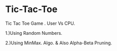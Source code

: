 # Tic-Tac-Toe

Tic Tac Toe Game . User Vs CPU.

1.)Using Random Numbers.

2.)Using MinMax. Algo. & Also Alpha-Beta Pruning.